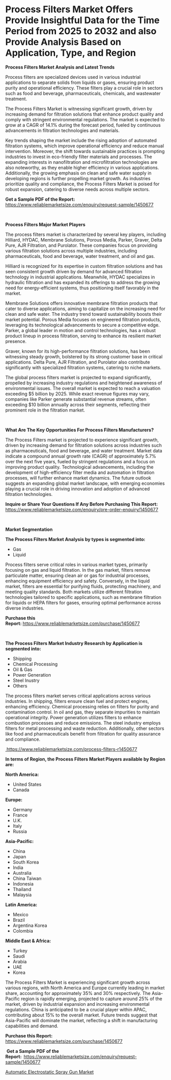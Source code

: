 <p><h1>Process Filters Market Offers Provide Insightful Data for the Time Period from 2025 to 2032 and also Provide Analysis Based on Application, Type, and Region</h1></p><p><strong>Process Filters Market Analysis and Latest Trends</strong></p>
<p><p>Process filters are specialized devices used in various industrial applications to separate solids from liquids or gases, ensuring product purity and operational efficiency. These filters play a crucial role in sectors such as food and beverage, pharmaceuticals, chemicals, and wastewater treatment. </p><p>The Process Filters Market is witnessing significant growth, driven by increasing demand for filtration solutions that enhance product quality and comply with stringent environmental regulations. The market is expected to grow at a CAGR of 14.1% during the forecast period, fueled by continuous advancements in filtration technologies and materials. </p><p>Key trends shaping the market include the rising adoption of automated filtration systems, which improve operational efficiency and reduce manual intervention. Moreover, the shift towards sustainable practices is prompting industries to invest in eco-friendly filter materials and processes. The expanding interests in nanofiltration and microfiltration technologies are also noteworthy, as they enable higher efficiency in various applications. Additionally, the growing emphasis on clean and safe water supply in developing regions is further propelling market growth. As industries prioritize quality and compliance, the Process Filters Market is poised for robust expansion, catering to diverse needs across multiple sectors.</p></p>
<p><strong>Get a Sample PDF of the Report:&nbsp;</strong> <a href="https://www.reliablemarketsize.com/enquiry/request-sample/1450677?utm_campaign=2452&utm_medium=2&utm_source=Github&utm_content=ia&utm_term=11042025&utm_id=process-filters">https://www.reliablemarketsize.com/enquiry/request-sample/1450677</a></p>
<p>&nbsp;</p>
<p><strong>Process Filters Major Market Players</strong></p>
<p><p>The process filters market is characterized by several key players, including Hilliard, HYDAC, Membrane Solutions, Porous Media, Parker, Graver, Delta Pure, AJR Filtration, and Purolator. These companies focus on providing various filtration solutions across multiple industries, including pharmaceuticals, food and beverage, water treatment, and oil and gas.</p><p>Hilliard is recognized for its expertise in custom filtration solutions and has seen consistent growth driven by demand for advanced filtration technology in industrial applications. Meanwhile, HYDAC specializes in hydraulic filtration and has expanded its offerings to address the growing need for energy-efficient systems, thus positioning itself favorably in the market.</p><p>Membrane Solutions offers innovative membrane filtration products that cater to diverse applications, aiming to capitalize on the increasing need for clean and safe water. The industry trend toward sustainability boosts their market potential. Porous Media focuses on engineered filtration products, leveraging its technological advancements to secure a competitive edge. Parker, a global leader in motion and control technologies, has a robust product lineup in process filtration, serving to enhance its resilient market presence.</p><p>Graver, known for its high-performance filtration solutions, has been witnessing steady growth, bolstered by its strong customer base in critical applications. Delta Pure, AJR Filtration, and Purolator also contribute significantly with specialized filtration systems, catering to niche markets.</p><p>The global process filters market is projected to expand significantly, propelled by increasing industry regulations and heightened awareness of environmental issues. The overall market is expected to reach a valuation exceeding $5 billion by 2025. While exact revenue figures may vary, companies like Parker generate substantial revenue streams, often exceeding $10 billion annually across their segments, reflecting their prominent role in the filtration market.</p></p>
<p>&nbsp;</p>
<p><strong>What Are The Key Opportunities For Process Filters Manufacturers?</strong></p>
<p><p>The Process Filters market is projected to experience significant growth, driven by increasing demand for filtration solutions across industries such as pharmaceuticals, food and beverage, and water treatment. Market data indicate a compound annual growth rate (CAGR) of approximately 5.7% over the next five years, fueled by stringent regulations and a focus on improving product quality. Technological advancements, including the development of high-efficiency filter media and automation in filtration processes, will further enhance market dynamics. The future outlook suggests an expanding global market landscape, with emerging economies playing a crucial role in driving innovation and adoption of advanced filtration technologies.</p></p>
<p><strong>Inquire or Share Your Questions If Any Before Purchasing This Report:</strong> <a href="https://www.reliablemarketsize.com/enquiry/pre-order-enquiry/1450677?utm_campaign=2452&utm_medium=2&utm_source=Github&utm_content=ia&utm_term=11042025&utm_id=process-filters">https://www.reliablemarketsize.com/enquiry/pre-order-enquiry/1450677</a></p>
<p>&nbsp;</p>
<p><strong>Market Segmentation</strong></p>
<p><strong>The Process Filters Market Analysis by types is segmented into:</strong></p>
<p><ul><li>Gas</li><li>Liquid</li></ul></p>
<p><p>Process filters serve critical roles in various market types, primarily focusing on gas and liquid filtration. In the gas market, filters remove particulate matter, ensuring clean air or gas for industrial processes, enhancing equipment efficiency and safety. Conversely, in the liquid market, filters are essential for purifying fluids, protecting machinery, and meeting quality standards. Both markets utilize different filtration technologies tailored to specific applications, such as membrane filtration for liquids or HEPA filters for gases, ensuring optimal performance across diverse industries.</p></p>
<p><strong>Purchase this Report:&nbsp;</strong><a href="https://www.reliablemarketsize.com/purchase/1450677?utm_campaign=2452&utm_medium=2&utm_source=Github&utm_content=ia&utm_term=11042025&utm_id=process-filters">https://www.reliablemarketsize.com/purchase/1450677</a></p>
<p>&nbsp;</p>
<p><strong>The Process Filters Market Industry Research by Application is segmented into:</strong></p>
<p><ul><li>Shipping</li><li>Chemical Processing</li><li>Oil & Gas</li><li>Power Generation</li><li>Steel Inustry</li><li>Others</li></ul></p>
<p><p>The process filters market serves critical applications across various industries. In shipping, filters ensure clean fuel and protect engines, enhancing efficiency. Chemical processing relies on filters for purity and contamination control. In oil and gas, they separate impurities to maintain operational integrity. Power generation utilizes filters to enhance combustion processes and reduce emissions. The steel industry employs filters for metal processing and waste reduction. Additionally, other sectors like food and pharmaceuticals benefit from filtration for quality assurance and compliance.</p></p>
<p><a href="https://www.reliablemarketsize.com/process-filters-r1450677?utm_campaign=2452&utm_medium=2&utm_source=Github&utm_content=ia&utm_term=11042025&utm_id=process-filters">&nbsp;https://www.reliablemarketsize.com/process-filters-r1450677</a></p>
<p><strong>In terms of Region, the Process Filters Market Players available by Region are:</strong></p>
<p>
    <p> <strong> North America: </strong>
        <ul>
            <li>United States</li>
            <li>Canada</li>
        </ul>
        </p> 
    <p> <strong> Europe: </strong>
        <ul>
            <li>Germany</li>
            <li>France</li>
            <li>U.K.</li>
            <li>Italy</li>
            <li>Russia</li>
        </ul>
        </p> 
    <p> <strong> Asia-Pacific: </strong>
        <ul>
            <li>China</li>
            <li>Japan</li>
            <li>South Korea</li>
            <li>India</li>
            <li>Australia</li>
            <li>China Taiwan</li>
            <li>Indonesia</li>
            <li>Thailand</li>
            <li>Malaysia</li>
        </ul>
        </p> 
    <p> <strong> Latin America: </strong>
        <ul>
            <li>Mexico</li>
            <li>Brazil</li>
            <li>Argentina Korea</li>
            <li>Colombia</li>
        </ul>
        </p> 
    <p> <strong> Middle East & Africa: </strong>
        <ul>
            <li>Turkey</li>
            <li>Saudi</li>
            <li>Arabia</li>
            <li>UAE</li>
            <li>Korea</li>
        </ul>
    </p>
    </p>
<p><p>The Process Filters Market is experiencing significant growth across various regions, with North America and Europe currently leading in market share, accounting for approximately 35% and 30% respectively. The Asia-Pacific region is rapidly emerging, projected to capture around 25% of the market, driven by industrial expansion and increasing environmental regulations. China is anticipated to be a crucial player within APAC, contributing about 15% to the overall market. Future trends suggest that Asia-Pacific will dominate the market, reflecting a shift in manufacturing capabilities and demand.</p></p>
<p><strong>Purchase this Report: </strong><a href="https://www.reliablemarketsize.com/purchase/1450677?utm_campaign=2452&utm_medium=2&utm_source=Github&utm_content=ia&utm_term=11042025&utm_id=process-filters">https://www.reliablemarketsize.com/purchase/1450677</a></p>
<p>&nbsp;<strong>Get a Sample PDF of the Report:&nbsp;&nbsp;</strong><a href="https://www.reliablemarketsize.com/enquiry/request-sample/1450677?utm_campaign=2452&utm_medium=2&utm_source=Github&utm_content=ia&utm_term=11042025&utm_id=process-filters">https://www.reliablemarketsize.com/enquiry/request-sample/1450677</a></p>
<p><strong></strong></p>
<p><p><a href="https://github.com/siriyagayo/Market-Research-Report-List-1/blob/main/automatic-electrostatic-spray-gun-market.md?utm_campaign=2452&utm_medium=2&utm_source=Github&utm_content=ia&utm_term=11042025&utm_id=process-filters">Automatic Electrostatic Spray Gun Market</a></p></p>